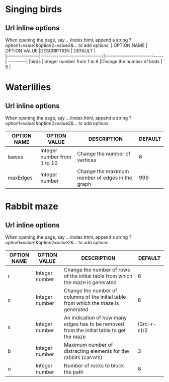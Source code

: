 # Singing birds
## Url inline options
When opening the page, say .../index.html, append a string ?option1=value1&option2=value2&... to add options.
| OPTION NAME    | OPTION VALUE                  |DESCRIPTION                  |  DEFAULT |   
|----------------|-------------------------------|-----------------------------| ---------|
|birds               |Integer number from 1 to 6 |Change the number of birds   | 6        |


# Waterlilies
## Url inline options
When opening the page, say .../index.html, append a string ?option1=value1&option2=value2&... to add options.

| OPTION NAME    | OPTION VALUE                  |DESCRIPTION                  |  DEFAULT |   
|----------------|-------------------------------|-----------------------------| ---------|
|leaves               |Integer number from 1 to 10 |Change the number of vertices| 6        |
|maxEdges             |Integer number           |Change the maximum number of edges in the graph| 999        |

# Rabbit maze
## Url inline options
When opening the page, say .../index.html, append a string ?option1=value1&option2=value2&... to add options.

| OPTION NAME    | OPTION VALUE                  |DESCRIPTION                  |  DEFAULT |   
|----------------|-------------------------------|-----------------------------| ---------|
|r               |Integer number  |Change the number of rows of the initial table from which the maze is generated| 6        |
|c             |Integer number           |Change the number of columns of the initial table from which the maze is generated| 8        |
|s             |Integer number           |An indication of how many edges has to be removed from the initial table to get the maze|(2rc-r-c)/2        |
|b|Integer number           |Maximum number of distracting elements for the rabbits (carrots)| 3        |
|o|Integer number           |Number of rocks to block the path| 8        |
